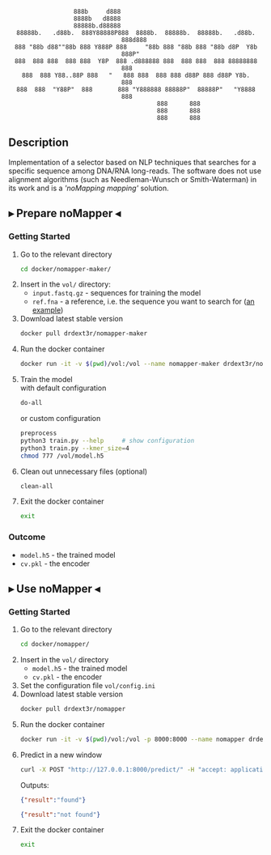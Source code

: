 <center>  

```
                  888b     d888                                             
                  8888b   d8888                                             
                  88888b.d88888                                             
88888b.   .d88b.  888Y88888P888  8888b.  88888b.  88888b.   .d88b.  888d888 
888 "88b d88""88b 888 Y888P 888     "88b 888 "88b 888 "88b d8P  Y8b 888P"   
888  888 888  888 888  Y8P  888 .d888888 888  888 888  888 88888888 888     
888  888 Y88..88P 888   "   888 888  888 888 d88P 888 d88P Y8b.     888     
888  888  "Y88P"  888       888 "Y888888 88888P"  88888P"   "Y8888  888     
                                         888      888                       
                                         888      888                       
                                         888      888                       
```

</center>

## Description
Implementation of a selector based on NLP techniques that searches for a specific sequence among DNA/RNA long-reads. The software does not use alignment algorithms (such as Needleman-Wunsch or Smith-Waterman) in its work and is a *'noMapping mapping'* solution.

## ▸ Prepare noMapper ◂
### Getting Started
1. Go to the relevant directory
    ```bash
    cd docker/nomapper-maker/
    ```
2. Insert in the `vol/` directory:
    - `input.fastq.gz` - sequences for training the model
    - `ref.fna` - a reference, i.e. the sequence you want to search for ([an example](https://www.ncbi.nlm.nih.gov/nuccore/NC_000017.11?report=fasta&from=74862497&to=74872994&strand=true))
3. Download latest stable version
    ```bash
    docker pull drdext3r/nomapper-maker
    ```
4. Run the docker container
    ```bash
    docker run -it -v $(pwd)/vol:/vol --name nomapper-maker drdext3r/nomapper-maker:latest
    ```
5. Train the model  
    with default configuration
    ```bash
    do-all
    ```
    or custom configuration   
    ```bash
    preprocess
    python3 train.py --help     # show configuration
    python3 train.py --kmer_size=4 
    chmod 777 /vol/model.h5
    ```    
6. Clean out unnecessary files (optional)
    ```bash
    clean-all
    ```
7. Exit the docker container
    ```bash
    exit
    ```
### Outcome
- `model.h5` - the trained model
- `cv.pkl` - the encoder


## ▸ Use noMapper ◂
### Getting Started
1. Go to the relevant directory
    ```bash
    cd docker/nomapper/
    ```
2. Insert in the `vol/` directory
    - `model.h5` - the trained model
    - `cv.pkl` - the encoder
3. Set the configuration file `vol/config.ini`
4. Download latest stable version
    ```bash
    docker pull drdext3r/nomapper
    ```
5. Run the docker container
    ```bash
    docker run -it -v $(pwd)/vol:/vol -p 8000:8000 --name nomapper drdext3r/nomapper:latest
    ```
6. Predict in a new window
    ```bash
    curl -X POST "http://127.0.0.1:8000/predict/" -H "accept: application/json" -H "Content-Type: application/json" -d '{"seq": "<long-read>"}'
    ```
    Outputs:
    ```json
    {"result":"found"}
    ```
    ```json
    {"result":"not found"}
    ```
7. Exit the docker container
    ```bash
    exit
    ```
